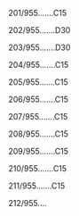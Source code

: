 201/955.......C15 


202/955.......D30 


203/955.......D30 


204/955.......C15 


205/955.......C15 


206/955.......C15 


207/955.......C15 


208/955.......C15 


209/955.......C15 


210/955.......C15 


211/955.......C15 


212/955.... 

